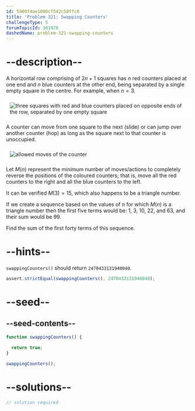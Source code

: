 ```yaml
---
id: 5900f4ae1000cf542c50ffc0
title: 'Problem 321: Swapping Counters'
challengeType: 5
forumTopicId: 301978
dashedName: problem-321-swapping-counters
---
```


# --description--

A horizontal row comprising of $2n + 1$ squares has $n$ red counters placed at one end and $n$ blue counters at the other end, being separated by a single empty square in the centre. For example, when $n = 3$.

<img class="img-responsive center-block" alt="three squares with red and blue counters placed on opposite ends of the row, separated by one empty square" src="https://cdn.freecodecamp.org/curriculum/project-euler/swapping-counters-1.gif" style="background-color: white; padding: 10px;">

A counter can move from one square to the next (slide) or can jump over another counter (hop) as long as the square next to that counter is unoccupied.

<img class="img-responsive center-block" alt="allowed moves of the counter" src="https://cdn.freecodecamp.org/curriculum/project-euler/swapping-counters-2.gif" style="background-color: white; padding: 10px;">

Let $M(n)$ represent the minimum number of moves/actions to completely reverse the positions of the coloured counters; that is, move all the red counters to the right and all the blue counters to the left.

It can be verified $M(3) = 15$, which also happens to be a triangle number.

If we create a sequence based on the values of n for which $M(n)$ is a triangle number then the first five terms would be: 1, 3, 10, 22, and 63, and their sum would be 99.

Find the sum of the first forty terms of this sequence.

# --hints--

`swappingCounters()` should return `2470433131948040`.

```js
assert.strictEqual(swappingCounters(), 2470433131948040);
```

# --seed--

## --seed-contents--

```js
function swappingCounters() {

  return true;
}

swappingCounters();
```

# --solutions--

```js
// solution required
```
